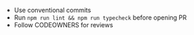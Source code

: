 - Use conventional commits
- Run `npm run lint && npm run typecheck` before opening PR
- Follow CODEOWNERS for reviews
